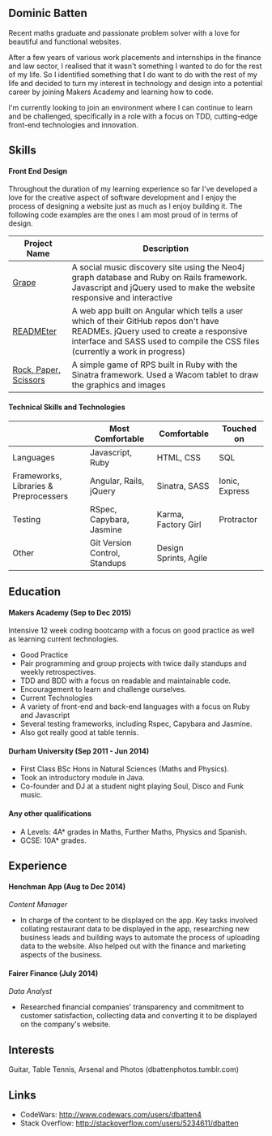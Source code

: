 ## Dominic Batten

Recent maths graduate and passionate problem solver with a love for beautiful and functional websites.

After a few years of various work placements and internships in the finance and law sector, I realised that it wasn't something I wanted to do for the rest of my life. So I identified something that I do want to do with the rest of my life and decided to turn my interest in technology and design into a potential career by joining Makers Academy and learning how to code.

I'm currently looking to join an environment where I can continue to learn and be challenged, specifically in a role with a focus on TDD, cutting-edge front-end technologies and innovation.

## Skills

#### Front End Design

Throughout the duration of my learning experience so far I've developed a love for the creative aspect of software development and I enjoy the process of designing a website just as much as I enjoy building it. The following code examples are the ones I am most proud of in terms of design.

|Project Name|Description|
|------------|-----------|
|[Grape](https://github.com/dbatten4/music_discover)|A social music discovery site using the Neo4j graph database and Ruby on Rails framework. Javascript and jQuery used to make the website responsive and interactive|
|[READMEter](https://github.com/dbatten4/readmeter)|A web app built on Angular which tells a user which of their GitHub repos don't have READMEs. jQuery used to create a responsive interface and SASS used to compile the CSS files (currently a work in progress)|
|[Rock, Paper, Scissors](https://github.com/dbatten4/rps-challenge)|A simple game of RPS built in Ruby with the Sinatra framework. Used a Wacom tablet to draw the graphics and images|

#### Technical Skills and Technologies

| |Most Comfortable|Comfortable|Touched on|
|---------|----------------|-------------------|------------------------------|
|Languages|Javascript, Ruby|HTML, CSS|SQL|
|Frameworks, Libraries & Preprocessers|Angular, Rails, jQuery|Sinatra, SASS|Ionic, Express|
|Testing|RSpec, Capybara, Jasmine|Karma, Factory Girl|Protractor|
|Other|Git Version Control, Standups|Design Sprints, Agile|

## Education

#### Makers Academy (Sep to Dec 2015)

Intensive 12 week coding bootcamp with a focus on good practice as well as learning current technologies.
- Good Practice
 - Pair programming and group projects with twice daily standups and weekly retrospectives.
 - TDD and BDD with a focus on readable and maintainable code.
 - Encouragement to learn and challenge ourselves.
- Current Technologies
 - A variety of front-end and back-end languages with a focus on Ruby and Javascript
 - Several testing frameworks, including Rspec, Capybara and Jasmine.
- Also got really good at table tennis.

#### Durham University (Sep 2011 - Jun 2014)

- First Class BSc Hons in Natural Sciences (Maths and Physics).
- Took an introductory module in Java.
- Co-founder and DJ at a student night playing Soul, Disco and Funk music.

#### Any other qualifications

- A Levels: 4A* grades in Maths, Further Maths, Physics and Spanish.
- GCSE: 10A* grades.

## Experience

#### Henchman App (Aug to Dec 2014)
*Content Manager*
- In charge of the content to be displayed on the app. Key tasks involved collating restaurant data to be displayed in the app, researching new business leads and building ways to automate the process of uploading data to the website. Also helped out with the finance and marketing aspects of the business.

#### Fairer Finance (July 2014)
*Data Analyst*
- Researched financial companies' transparency and commitment to customer satisfaction, collecting data and converting it to be displayed on the company's website.

## Interests
Guitar, Table Tennis, Arsenal and Photos (dbattenphotos.tumblr.com)

## Links
- CodeWars: http://www.codewars.com/users/dbatten4
- Stack Overflow: http://stackoverflow.com/users/5234611/dbatten
